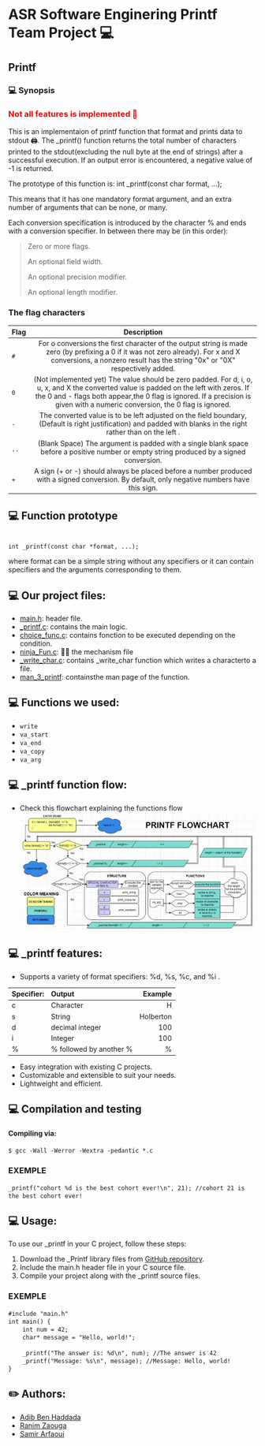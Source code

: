 # ASR Software Enginering Printf Team Project 💻

## Printf 

### 💻 Synopsis
<h3 style="color:red;">Not all features is implemented 🚧</h3>
This is an implementaion of printf function that format and prints data to stdout 🖨️.
The _printf() function returns the total number of characters printed to the stdout(excluding the null byte at the end of strings) after a successful execution.
If an output error is encountered, a negative value of -1 is returned.

The prototype of this function is: int _printf(const char format, ...);

This means that it has one mandatory format argument, and an extra number of arguments that can be none, or many.

Each conversion specification is introduced by the character % and ends with a conversion specifier. In between there may be (in this order):

> Zero or more flags.
> 
> An optional field width.
> 
> An optional precision modifier.
> 
> An optional length modifier.

### The flag characters

| Flag | Description |
| :---- | :------------:|
|  `#`   |For o conversions the first character of the output string is made zero (by prefixing a 0 if it was not zero already). For x and X conversions, a nonzero result has the string "0x" or "0X" respectively added.|
|  `0`   | (Not implemented yet) The value should be zero padded. For d, i, o, u, x, and X the converted value is padded on the left with zeros. If the 0 and - flags both appear,the 0 flag is ignored. If a precision is given with a numeric conversion, the 0 flag is ignored.|
|  `-`   |The converted value is to be left adjusted on the field boundary, (Default is right justification) and padded with blanks in the right rather than on the left .|
|  `''`  | (Blank Space) The argument is padded with a single blank space before a positive number or empty string produced by a signed conversion. |
|  `+`   | A sign (+ or -) should always be placed before a number produced with a signed conversion. By default, only negative numbers have this sign. |

## 💻  Function prototype
```{r mon_bloc, echo = FALSE, WARNING = TRUE}

int _printf(const char *format, ...);
```
where format can be a simple string without any specifiers or it can contain specifiers and the arguments corresponding to them.

## 💻  Our project files:

* [main.h](https://github.com/samu-rize/holbertonschool-printf/blob/main/main.h): header file.
* [_printf.c](https://github.com/samu-rize/holbertonschool-printf/blob/main/_printf.c): contains the main logic.
* [choice_func.c](https://github.com/samu-rize/holbertonschool-printf/blob/main/choice_func.c): contains fonction to be executed depending on the condition.
* [ninja_Fun.c](https://github.com/samu-rize/holbertonschool-printf/blob/main/ninja_Fun.c): 🥷🏼 the mechanism file
* [_write_char.c](https://github.com/samu-rize/holbertonschool-printf/blob/main/_write_char.c): contains _write_char function which writes a characterto a file. 
* [man_3_printf](https://github.com/samu-rize/holbertonschool-printf/blob/main/man_3_printf): containsthe man page of the function.

## 💻  Functions we used:

* `write`
* `va_start` 
* `va_end` 
* `va_copy`
* `va_arg`

## 💻  _printf function flow:
* Check this flowchart explaining the functions flow
![flowchart!](flowchart.jpg)

## 💻 _printf features:
* Supports a variety of format specifiers: %d, %s, %c, and %i .

| Specifier:|	Output							|	Example			|
| :---------|:----------------------------------|-----------------:	|
|	c		|		Character					|		H			|
|	s		|		String						|		Holberton		|
|	d		|		decimal integer				|		100			|	
|	i		|		Integer						|		100			|
|	%		|		% followed by another %		|		%			|

* Easy integration with existing C projects.
* Customizable and extensible to suit your needs.
* Lightweight and efficient.

## 💻  Compilation and testing

#### Compiling via:
```{r mon_bloc, echo = FALSE, WARNING = TRUE}
$ gcc -Wall -Werror -Wextra -pedantic *.c
```
### EXEMPLE
```
_printf("cohort %d is the best cohort ever!\n", 21); //cohort 21 is the best cohort ever!

```

## 💻 Usage:

To use our _printf in your C project, follow these steps:

1. Download the _Printf library files from [GitHub repository](https://github.com/samu-rize/holbertonschool-printf).
2. Include the main.h header file in your C source file.
3. Compile your project along with the _printf source files.
### EXEMPLE
```
#include "main.h"
int main() {
    int num = 42;
    char* message = "Hello, world!";
    
    _printf("The answer is: %d\n", num); //The answer is 42
    _printf("Message: %s\n", message); //Message: Hello, world!
}
```
## ✏️ Authors:
* [Adib Ben Haddada](https://github.com/Adib-96)
* [Ranim Zaouga](https://github.com/RanimZaouga)
* [Samir Arfaoui](https://github.com/samu-rize)




